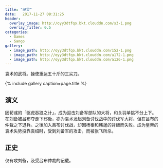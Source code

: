 ```yaml
---
title: "纪灵"
date:   2017-11-27 08:31:25
header:
  overlay_image: http://oyy3dtfqo.bkt.clouddn.com/s3-1.png
  overlay_filter: 0.5
categories:
  - Games
  - Sango
gallery:
  - image_path: http://oyy3dtfqo.bkt.clouddn.com/152-1.png
  - image_path: http://oyy3dtfqo.bkt.clouddn.com/a172-1.png
  - image_path: http://oyy3dtfqo.bkt.clouddn.com/a126-1.png
---
```


袁术的武将。操使重达五十斤的三尖刀。

{% include gallery caption=page.title %}

## 演义

因荀彧的「驱虎吞狼之计」，成为迎击刘备军部队的大将，和关羽单挑不分上下。在刘备被吕布夺走下邳後，亦为袁术发起刘备讨伐战中的讨伐军大将，但在吕布的仲裁之下退兵。之後加入吕布讨伐战，却因杨奉和韩暹的背叛而失败。成为皇帝的袁术失势投靠袁绍时，受到刘备军的攻击，而被张飞所杀。

## 正史

仅有攻刘备，及受吕布仲裁的记载。